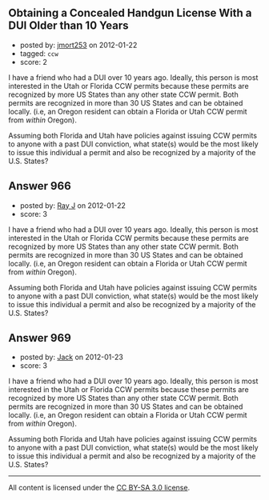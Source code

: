 ## Obtaining a Concealed Handgun License With a DUI Older than 10 Years

- posted by: [jmort253](https://stackexchange.com/users/-1/115-jmort253) on 2012-01-22
- tagged: `ccw`
- score: 2

I have a friend who had a DUI over 10 years ago. Ideally, this person is most interested in the Utah or Florida CCW permits because these permits are recognized by more US States than any other state CCW permit. Both permits are recognized in more than 30 US States and can be obtained locally. (i.e, an Oregon resident can obtain a Florida or Utah CCW permit from *within* Oregon).

Assuming both Florida and Utah have policies against issuing CCW permits to anyone with a past DUI conviction, what state(s) would be the most likely to issue this individual a permit and also be recognized by a majority of the U.S. States? 


## Answer 966

- posted by: [Ray J](https://stackexchange.com/users/-1/166-ray-j) on 2012-01-22
- score: 3

I have a friend who had a DUI over 10 years ago. Ideally, this person is most interested in the Utah or Florida CCW permits because these permits are recognized by more US States than any other state CCW permit. Both permits are recognized in more than 30 US States and can be obtained locally. (i.e, an Oregon resident can obtain a Florida or Utah CCW permit from *within* Oregon).

Assuming both Florida and Utah have policies against issuing CCW permits to anyone with a past DUI conviction, what state(s) would be the most likely to issue this individual a permit and also be recognized by a majority of the U.S. States? 


## Answer 969

- posted by: [Jack](https://stackexchange.com/users/-1/382-jack) on 2012-01-23
- score: 3

I have a friend who had a DUI over 10 years ago. Ideally, this person is most interested in the Utah or Florida CCW permits because these permits are recognized by more US States than any other state CCW permit. Both permits are recognized in more than 30 US States and can be obtained locally. (i.e, an Oregon resident can obtain a Florida or Utah CCW permit from *within* Oregon).

Assuming both Florida and Utah have policies against issuing CCW permits to anyone with a past DUI conviction, what state(s) would be the most likely to issue this individual a permit and also be recognized by a majority of the U.S. States? 



---

All content is licensed under the [CC BY-SA 3.0 license](https://creativecommons.org/licenses/by-sa/3.0/).
